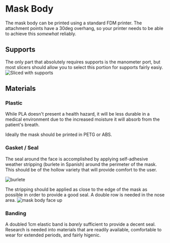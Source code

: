 # Mask Body

The mask body can be printed using a standard FDM printer. The attachment points have a 30deg overhang, so your printer needs to be able to achieve this *somewhat* reliably.



## Supports
The only part that absolutely requires supports is the manometer port, but most slicers should allow you to select this portion for supports fairly easiy.
![Sliced with supports](/assets/mask_sliced_with_supports.png)

## Materials

### Plastic
While PLA doesn't present a health hazard, it will be less durable in a medical environment due to the increased moisture it will absorb from the patient's breath. 

Ideally the mask should be printed in PETG or ABS.

### Gasket / Seal
The seal around the face is accomplished by applying self-adhesive weather stripping (burlete in Spanish) around the perimeter of the mask. This should be of the hollow variety that will provide comfort to the user.

![burlete](/assets/burlete.jpg)

The stripping should be applied as close to the edge of the mask as possible in order to provide a good seal. A double row is needed in the nose area.
![mask body face up](/assets/body_face_up.jpg)

### Banding
A doubled 1cm elastic band is *barely* sufficient to provide a decent seal. Research is needed into materials that are readily available, comfortable to wear for extended periods, and fairly higenic. 